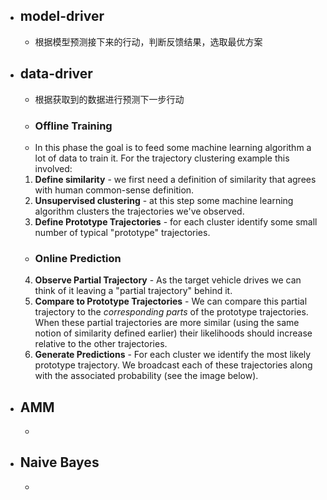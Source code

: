 - ## model-driver
	- 根据模型预测接下来的行动，判断反馈结果，选取最优方案
- ## data-driver
	- 根据获取到的数据进行预测下一步行动
	- ### Offline Training 
	- In this phase the goal is to feed some machine learning algorithm a lot of data to train it. For the trajectory clustering example this involved:

	1.  **Define similarity**  - we first need a definition of similarity that agrees with human common-sense definition.
	2.  **Unsupervised clustering**  - at this step some machine learning algorithm clusters the trajectories we've observed.
	3.  **Define Prototype Trajectories**  - for each cluster identify some small number of typical "prototype" trajectories.

	- ### Online Prediction
	4.  **Observe Partial Trajectory**  - As the target vehicle drives we can think of it leaving a "partial trajectory" behind it.
	5.  **Compare to Prototype Trajectories**  - We can compare this partial trajectory to the  _corresponding parts_  of the prototype trajectories. When these partial trajectories are more similar (using the same notion of similarity defined earlier) their likelihoods should increase relative to the other trajectories.
	6.  **Generate Predictions**  - For each cluster we identify the most likely prototype trajectory. We broadcast each of these trajectories along with the associated probability (see the image below).


- ## AMM
	- 

- ##  Naive Bayes
	- 
<!--stackedit_data:
eyJoaXN0b3J5IjpbLTE4MDQxMTU5MjUsOTc2NjMyMzA5LC0xMj
IxNjQ5MTQwLDM5MDQwMTQ3MSwtOTQ0MzExMjY5XX0=
-->